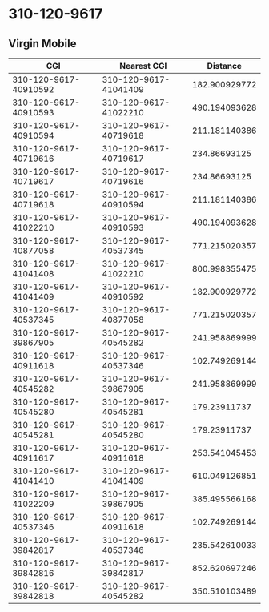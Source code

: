 # 310-120-9617
## Virgin Mobile


| CGI | Nearest CGI | Distance |
|-----|-------------|----------|
| 310-120-9617-40910592 | 310-120-9617-41041409 | 182.900929772 |
| 310-120-9617-40910593 | 310-120-9617-41022210 | 490.194093628 |
| 310-120-9617-40910594 | 310-120-9617-40719618 | 211.181140386 |
| 310-120-9617-40719616 | 310-120-9617-40719617 | 234.86693125 |
| 310-120-9617-40719617 | 310-120-9617-40719616 | 234.86693125 |
| 310-120-9617-40719618 | 310-120-9617-40910594 | 211.181140386 |
| 310-120-9617-41022210 | 310-120-9617-40910593 | 490.194093628 |
| 310-120-9617-40877058 | 310-120-9617-40537345 | 771.215020357 |
| 310-120-9617-41041408 | 310-120-9617-41022210 | 800.998355475 |
| 310-120-9617-41041409 | 310-120-9617-40910592 | 182.900929772 |
| 310-120-9617-40537345 | 310-120-9617-40877058 | 771.215020357 |
| 310-120-9617-39867905 | 310-120-9617-40545282 | 241.958869999 |
| 310-120-9617-40911618 | 310-120-9617-40537346 | 102.749269144 |
| 310-120-9617-40545282 | 310-120-9617-39867905 | 241.958869999 |
| 310-120-9617-40545280 | 310-120-9617-40545281 | 179.23911737 |
| 310-120-9617-40545281 | 310-120-9617-40545280 | 179.23911737 |
| 310-120-9617-40911617 | 310-120-9617-40911618 | 253.541045453 |
| 310-120-9617-41041410 | 310-120-9617-41041409 | 610.049126851 |
| 310-120-9617-41022209 | 310-120-9617-39867905 | 385.495566168 |
| 310-120-9617-40537346 | 310-120-9617-40911618 | 102.749269144 |
| 310-120-9617-39842817 | 310-120-9617-40537346 | 235.542610033 |
| 310-120-9617-39842816 | 310-120-9617-39842817 | 852.620697246 |
| 310-120-9617-39842818 | 310-120-9617-40545282 | 350.510103489 |
